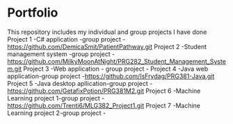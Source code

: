 # Portfolio
This repository includes my individual and group projects I have done
Project 1 -C# application -group project
          -https://github.com/DemicaSmit/PatientPathway.git
Project 2 -Student management system -group project
          -https://github.com/MilkyMoonAtNight/PRG282_Student_Management_System.git
Project 3 -Web application - group project
          -
Project 4 -Java web application-group project
          -https://github.com/IsFrydag/PRG381-Java.git
Project 5 -Java desktop apllication-group project
          -https://github.com/GetafixPotion/PRG381M2.git
Project 6 -Machine Learning project 1-group project
          -https://github.com/Trenti6/MLG382_Project1.git
Project 7 -Machine Learning project 2-group project
          -

